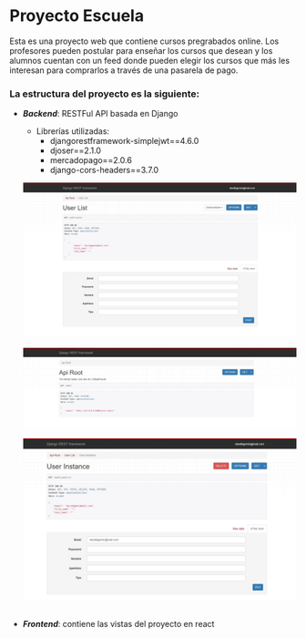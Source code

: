 # Proyecto Escuela

Esta es una proyecto web que contiene cursos pregrabados online. Los profesores pueden postular para enseñar los cursos que desean y los alumnos cuentan con un feed donde pueden elegir los cursos que más les interesan para comprarlos a través de una pasarela de pago.

### La estructura del proyecto es la siguiente:
- ***Backend***: RESTFul API basada en Django
    - Librerías utilizadas:
        - djangorestframework-simplejwt==4.6.0
        - djoser==2.1.0
        - mercadopago==2.0.6
        - django-cors-headers==3.7.0
    
    ![](capturas_proyecto/1.jpg)
    &nbsp;
    ![](capturas_proyecto/2.jpg)
    &nbsp;
    ![](capturas_proyecto/3.jpg)
    &nbsp;
- ***Frontend***: contiene las vistas del proyecto en react